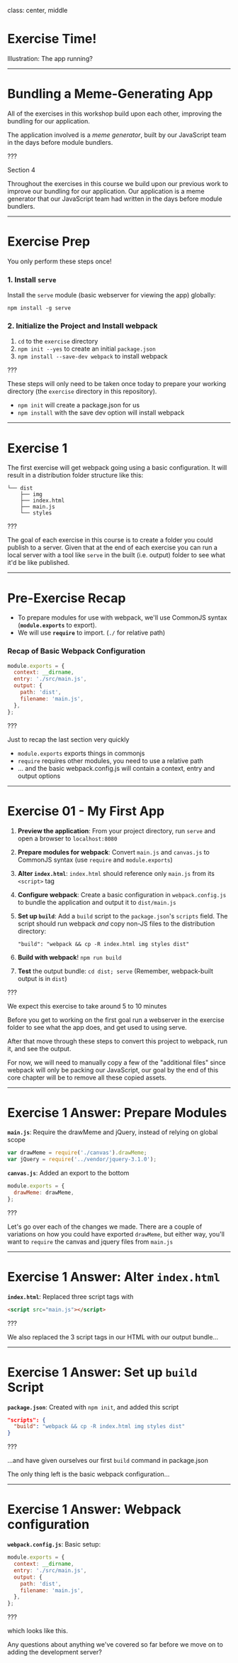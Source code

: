 class: center, middle
# Exercise Time!
Illustration: The app running?

---

# Bundling a Meme-Generating App

All of the exercises in this workshop build upon each other, improving the bundling for our application.

The application involved is a _meme generator_, built by our JavaScript team in the days before module bundlers.

???

Section 4

Throughout the exercises in this course we build upon our previous work to improve our bundling for our application.  Our application is a meme generator that our JavaScript team had written in the days before module bundlers.

---

# Exercise Prep

You only perform these steps once!

### 1. Install `serve`

Install the `serve` module (basic webserver for viewing the app) globally:

`npm install -g serve`

### 2. Initialize the Project and Install webpack

1. `cd` to the `exercise` directory
2. `npm init --yes` to create an initial `package.json`
3. `npm install --save-dev webpack` to install webpack

???


These steps will only need to be taken once today to prepare your working directory (the `exercise` directory in this repository).

- `npm init` will create a package.json for us
- `npm install` with the save dev option will install webpack

---

# Exercise 1

The first exercise will get webpack going using a basic configuration. It will result in a distribution folder structure like this:

```
└── dist
    ├── img
    ├── index.html
    ├── main.js
    └── styles
```

???

The goal of each exercise in this course is to create a folder you could publish to a server. Given that at the end of each exercise you can run a local server with a tool like `serve` in the built (i.e. output) folder to see what it'd be like published.

---

# Pre-Exercise Recap

* To prepare modules for use with webpack, we'll use CommonJS syntax (**`module.exports`** to export).
* We will use **`require`** to import. (`./` for relative path)

### Recap of Basic Webpack Configuration

```js
module.exports = {
  context: __dirname,
  entry: './src/main.js',
  output: {
    path: 'dist',
    filename: 'main.js',
  },
};
```

???

Just to recap the last section very quickly
- `module.exports` exports things in commonjs
- `require` requires other modules, you need to use a relative path
- ... and the basic webpack.config.js will contain a context, entry and output options

---

# Exercise 01 - My First App

1. **Preview the application**: From your project directory, run `serve` and open a browser to `localhost:8080`
2. **Prepare modules for webpack**: Convert `main.js` and `canvas.js` to CommonJS syntax (use `require` and `module.exports`)
3. **Alter `index.html`**: `index.html` should reference only `main.js` from its `<script>` tag
4. **Configure webpack**: Create a basic configuration in `webpack.config.js` to bundle the application and output it to `dist/main.js`
5. **Set up `build`**: Add a `build` script to the `package.json`'s `scripts` field. The script should run webpack _and_ copy non-JS files to the distribution directory:

    `"build": "webpack && cp -R index.html img styles dist"`

6. **Build with webpack**! `npm run build`
7. **Test** the output bundle: `cd dist; serve` (Remember, webpack-built output is in `dist`)

???

We expect this exercise to take around 5 to 10 minutes

Before you get to working on the first goal run a webserver in the exercise folder to see what the app does, and get used to using serve.

After that move through these steps to convert this project to webpack, run it, and see the output.

For now, we will need to manually copy a few of the "additional files" since webpack will only be packing our JavaScript, our goal by the end of this core chapter will be to remove all these copied assets.

---

# Exercise 1 Answer: Prepare Modules

**`main.js`**: Require the drawMeme and jQuery, instead of relying on global scope
```js
var drawMeme = require('./canvas').drawMeme;
var jQuery = require('../vendor/jquery-3.1.0');
```

**`canvas.js`**: Added an export to the bottom

```js
module.exports = {
  drawMeme: drawMeme,
};
```

???

Let's go over each of the changes we made.  There are a couple of variations on how
you could have exported `drawMeme`, but either way, you'll want to `require` the canvas and jquery files from `main.js`

---
# Exercise 1 Answer: Alter `index.html`

**`index.html`**: Replaced three script tags with

```html
<script src="main.js"></script>
```

???

We also replaced the 3 script tags in our HTML with our output bundle...

---
# Exercise 1 Answer: Set up `build` Script

**`package.json`**: Created with `npm init`, and added this script

```json
"scripts": {
  "build": "webpack && cp -R index.html img styles dist"
}
```

???

...and have given ourselves our first `build` command in package.json

The only thing left is the basic webpack configuration...

---

# Exercise 1 Answer: Webpack configuration

**`webpack.config.js`**: Basic setup:
```js
module.exports = {
  context: __dirname,
  entry: './src/main.js',
  output: {
    path: 'dist',
    filename: 'main.js',
  },
};
```

???

which looks like this.

Any questions about anything we've covered so far before we move on to adding the development server?
